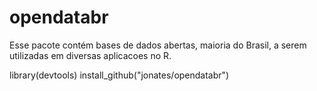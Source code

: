 # opendatabr

Esse pacote contém bases de dados abertas, maioria do Brasil, a serem utilizadas em diversas aplicacoes no R.

library(devtools)
install_github("jonates/opendatabr")


